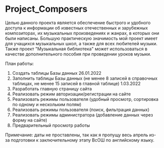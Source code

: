 # Project_Composers

Целью данного проекта является обеспечение быстрого и удобного доступа к информации об известных отечественных и зарубежных композиторах, их музыкальных произведениях и жанрах, в которых они были написаны. 
Большую практическую значимость мой проект имеет для учащихся музыкальных школ, а также для всех любителей музыки. Также проект "Музыкальная библиотека" может использоваться в качестве дополнительного пособия при проведении уроков музыки. 

План работы:

1) Создать таблицы Базы данных 26.01.2022
2) Заполнить таблицы Базы данных (не менее 8 записей в справочных таблицах, не менее 15 записей в главной таблице) 1.03.2022
3) Разработать главную страницу сайта
4) Реализовать режим авторизации/регистрации на сайте
5) Реализовать режимы пользователя (удобный просмотр, сортировка по одному и нескольким полям)
6) Реализовать режимы пользователя (поиск, фильтрация данных)
7) Реализовать режимы администратора (добавление данных через форму на сайте)
8) Предварительный просмотр работы

Примечание: даты не проставлены, так как я пропущу весь апрель из-за подготовки к заключительному этапу ВсОШ по английскому языку.
